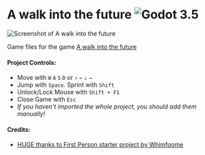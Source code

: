 # A walk into the future ![Godot 3.5](https://img.shields.io/badge/godot-v3.5-%23478cbf)
![Screenshot of A walk into the future]([https://i.imgur.com/gFDpPlj.png](https://imgur.com/a/6FlXFTY))

Game files for the game [A walk into the future](https://a-walk-into-the-future.vercel.app)

#### Project Controls:
- Move with `W` `A` `S` `D` or `↑` `←` `↓` `→`
- Jump with `Space`. Sprint with `Shift`
- Unlock/Lock Mouse with `Shift + F1`
- Close Game with `Esc`
- *If you haven't imported the whole project, you should add them manually!*

#### Credits:
- [HUGE thanks to First Person starter project by Whimfoome](https://github.com/Whimfoome/godot-FirstPersonStarter/tree/gd-3.x)
